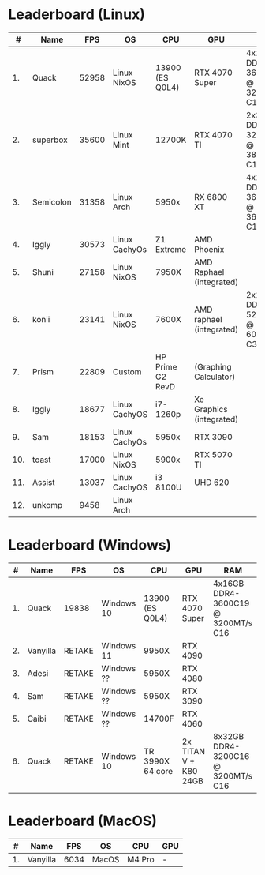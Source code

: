 # Leaderboard (Linux)

| # | Name     | FPS    | OS            | CPU              | GPU                      | RAM                                |
|---|----------|--------|---------------|------------------|--------------------------|------------------------------------|
| 1.| Quack    |  52958 | Linux NixOS   | 13900 (ES Q0L4)  | RTX 4070 Super           | 4x16GB DDR4-3600C19 @ 3200MT/s C14 |
| 2.| superbox |  35600 | Linux Mint    | 12700K           | RTX 4070 TI              | 2x32GB DDR4-3200C16 @ 3800MT/s C19 |
| 3.| Semicolon|  31358 | Linux Arch    | 5950x            | RX 6800 XT               | 4x16GB DDR4-3600C16 @ 3600MT/s C16 |
| 4.| Iggly    |  30573 | Linux CachyOs | Z1 Extreme       | AMD Phoenix              |
| 5.| Shuni    |  27158 | Linux NixOS   | 7950X            | AMD Raphael (integrated) |
| 6.| konii    |  23141 | Linux NixOS   | 7600X            | AMD raphael (integrated) | 2x16GB DDR5-5200C30 @ 6000MT/s C30 |
| 7.| Prism    |  22809 | Custom        | HP Prime G2 RevD | (Graphing Calculator)    |
| 8.| Iggly    |  18677 | Linux CachyOS | i7-1260p         | Xe Graphics (integrated) |
| 9.| Sam      |  18153 | Linux CachyOs | 5950x            | RTX 3090                 |
|10.| toast    |  17000 | Linux NixOS   | 5900x            | RTX 5070 TI              |
|11.| Assist   |  13037 | Linux CachyOS | i3 8100U         | UHD 620                  |
|12.| unkomp   |   9458 | Linux Arch

# Leaderboard (Windows)

| # | Name     | FPS    | OS            | CPU              | GPU                      | RAM                                |
|---|----------|--------|---------------|------------------|--------------------------|------------------------------------|
| 1.| Quack    |  19838 | Windows 10    | 13900 (ES Q0L4)  | RTX 4070 Super           | 4x16GB DDR4-3600C19 @ 3200MT/s C16 |
| 2.| Vanyilla | RETAKE | Windows 11    | 9950X            | RTX 4090                 |
| 3.| Adesi    | RETAKE | Windows ??    | 5950X            | RTX 4080                 |
| 4.| Sam      | RETAKE | Windows ??    | 5950X            | RTX 3090                 |
| 5.| Caibi    | RETAKE | Windows ??    | 14700F           | RTX 4060                 |
| 6.| Quack    | RETAKE | Windows 10    | TR 3990X 64 core | 2x TITAN V + K80 24GB    | 8x32GB DDR4-3200C16 @ 3200MT/s C16 |

# Leaderboard (MacOS)

| # | Name     | FPS    | OS            | CPU              | GPU                      |
|---|----------|--------|---------------|------------------|--------------------------|
| 1.| Vanyilla |  6034  | MacOS         | M4 Pro           | -                        |